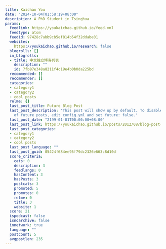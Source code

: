 ```yaml
---
title: Kaichao You
date: "2024-10-04T01:58:19+08:00"
description: A PhD Student in Tsinghua
params:
  feedlink: https://youkaichao.github.io/feed.xml
  feedtype: atom
  feedid: 97428c7abb9cb5ef814b54f32ddabe01
  websites:
    https://youkaichao.github.io/research: false
  blogrolls: []
  in_blogrolls:
  - title: 中文独立博客列表
    description: ""
    id: 7fb87e348a8211f4c19e4b0b0da225bd
  recommended: []
  recommender: []
  categories:
  - category1
  - category2
  - cool posts
  relme: {}
  last_post_title: Future Blog Post
  last_post_description: 'This post will show up by default. To disable scheduling
    of future posts, edit config.yml and set future: false.'
  last_post_date: "2199-01-01T00:00:00+08:00"
  last_post_link: https://youkaichao.github.io/posts/2012/08/blog-post-4/
  last_post_categories:
  - category1
  - category2
  - cool posts
  last_post_language: ""
  last_post_guid: 05424f684ee95f79dc2326e663c8d10d
  score_criteria:
    cats: 0
    description: 3
    feedlangs: 0
    hasContent: 3
    hasPosts: 3
    postcats: 3
    promoted: 5
    promotes: 0
    relme: 0
    title: 3
    website: 1
  score: 21
  ispodcast: false
  isnoarchive: false
  innetwork: true
  language: ""
  postcount: 5
  avgpostlen: 235
---
```

